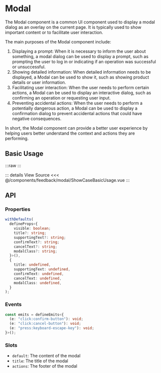 <script setup lang="ts">
import ShowCaseBasicUsage from './ShowCaseBasicUsage.vue'
</script>

# Modal

The Modal component is a common UI component used to display a modal dialog as an overlay on the current page. It is typically used to show important content or to facilitate user interaction.

The main purposes of the Modal component include:

1. Displaying a prompt: When it is necessary to inform the user about something, a modal dialog can be used to display a prompt, such as prompting the user to log in or indicating if an operation was successful or unsuccessful.
1. Showing detailed information: When detailed information needs to be displayed, a Modal can be used to show it, such as showing product details or user information.
1. Facilitating user interaction: When the user needs to perform certain actions, a Modal can be used to display an interactive dialog, such as confirming an operation or requesting user input.
1. Preventing accidental actions: When the user needs to perform a potentially dangerous action, a Modal can be used to display a confirmation dialog to prevent accidental actions that could have negative consequences.

In short, the Modal component can provide a better user experience by helping users better understand the context and actions they are performing.

## Basic Usage

:::raw
<ShowCaseBasicUsage />
:::

::: details View Source
<<< @/components/feedback/modal/ShowCaseBasicUsage.vue
:::

## API

### Properties

```ts
withDefaults(
  defineProps<{
    visible: boolean;
    title?: string;
    supportingText?: string;
    confirmText?: string;
    cancelText?: string;
    modalClass?: string;
  }>(),
  {
    title: undefined,
    supportingText: undefined,
    confirmText: undefined,
    cancelText: undefined,
    modalClass: undefined,
  }
);
```

### Events

```ts
const emits = defineEmits<{
  (e: "click:confirm-button"): void;
  (e: "click:cancel-button"): void;
  (e: "press:keyboard-escape-key"): void;
}>();
```

### Slots

- `default`: The content of the modal
- `title`: The title of the modal
- `actions`: The footer of the modal
